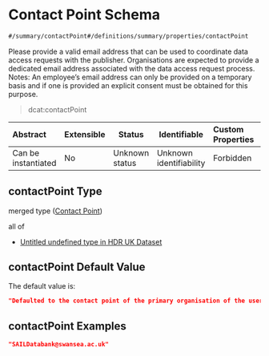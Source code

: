 # Contact Point Schema

```txt
#/summary/contactPoint#/definitions/summary/properties/contactPoint
```

Please provide a valid email address that can be used to coordinate data access requests with the publisher. Organisations are expected to provide a dedicated email address associated with the data access request process. Notes: An employee’s email address can only be provided on a temporary basis and if one is provided an explicit consent must be obtained for this purpose.


> dcat:contactPoint
>

| Abstract            | Extensible | Status         | Identifiable            | Custom Properties | Additional Properties | Access Restrictions | Defined In                                                                                         |
| :------------------ | ---------- | -------------- | ----------------------- | :---------------- | --------------------- | ------------------- | -------------------------------------------------------------------------------------------------- |
| Can be instantiated | No         | Unknown status | Unknown identifiability | Forbidden         | Allowed               | none                | [dataset.schema.json\*](../../../schema/dataset/latest/dataset.schema.json "open original schema") |

## contactPoint Type

merged type ([Contact Point](dataset-definitions-summary-properties-contact-point.md))

all of

-   [Untitled undefined type in HDR UK Dataset](dataset-definitions-summary-properties-contact-point-allof-0.md "check type definition")

## contactPoint Default Value

The default value is:

```json
"Defaulted to the contact point of the primary organisation of the user however, can be overridden for specific datasets"
```

## contactPoint Examples

```json
"SAILDatabank@swansea.ac.uk"
```
